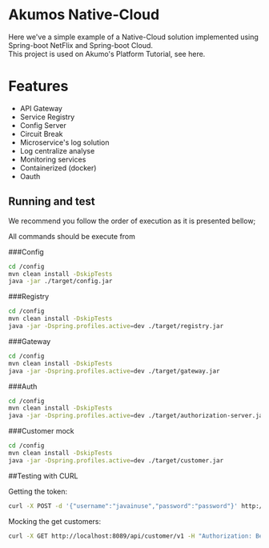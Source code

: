 # Akumos Native-Cloud

Here we've a simple example of a Native-Cloud solution implemented using Spring-boot NetFlix and Spring-boot Cloud.<br>
This project is used on Akumo's Platform Tutorial, see here.
 
# Features

- API Gateway
- Service Registry
- Config Server
- Circuit Break
- Microservice's log solution
- Log centralize analyse 
- Monitoring services 
- Containerized (docker)
- Oauth

## Running and test

We recommend you follow the order of execution as it is presented bellow;
<p>
All commands should be execute from <i><project-root-directory></i>
</p>

<p>###Config</p>

````bash
cd /config
mvn clean install -DskipTests
java -jar ./target/config.jar
````
<p>###Registry</p>

````bash
cd /config
mvn clean install -DskipTests
java -jar -Dspring.profiles.active=dev ./target/registry.jar
````
<p>###Gateway</p>

````bash
cd /config
mvn clean install -DskipTests
java -jar -Dspring.profiles.active=dev ./target/gateway.jar
````

<p>###Auth</p>

````bash
cd /config
mvn clean install -DskipTests
java -jar -Dspring.profiles.active=dev ./target/authorization-server.jar
````
<p>###Customer mock</p>

````bash
cd /config
mvn clean install -DskipTests
java -jar -Dspring.profiles.active=dev ./target/customer.jar
````

##Testing with CURL

Getting the token:

````bash
curl -X POST -d '{"username":"javainuse","password":"password"}' http://localhost:8089/api/auth/token --header "Content-Type:application/json"
````

Mocking the get customers:

````bash
curl -X GET http://localhost:8089/api/customer/v1 -H "Authorization: Bearer eyJhbGciOiJIUzUxMiJ9.eyJzdWIiOiJqYXZhaW51c2UiLCJleHAiOjE1OTE3NDc2MDUsImlhdCI6MTU5MTcyOTYwNX0.I_-1UMIA57hBp_dxfQeY3o1OeZARnvum30lg_SY4lkvYC7t-wAYNRg3MtSAWWPb5dnvuBZ1DLkuzbM4r2s0g4g"
````
